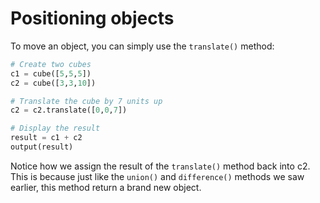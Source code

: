 # Positioning objects

To move an object, you can simply use the `translate()` method:
```py
# Create two cubes
c1 = cube([5,5,5])
c2 = cube([3,3,10])

# Translate the cube by 7 units up
c2 = c2.translate([0,0,7])

# Display the result
result = c1 + c2
output(result)
```

Notice how we assign the result of the `translate()` method back into c2.  
This is because just like the `union()` and `difference()` methods we saw earlier, this method return a brand new object.